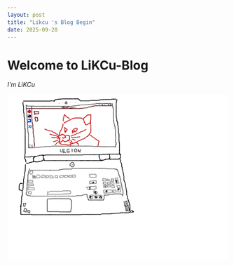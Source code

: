 ```yaml
---
layout: post
title: "Likcu 's Blog Begin"
date: 2025-09-28
---
```


# Welcome to LiKCu-Blog

*I'm LiKCu*

!["This is my pc"](/images/other/pc.jpg)
